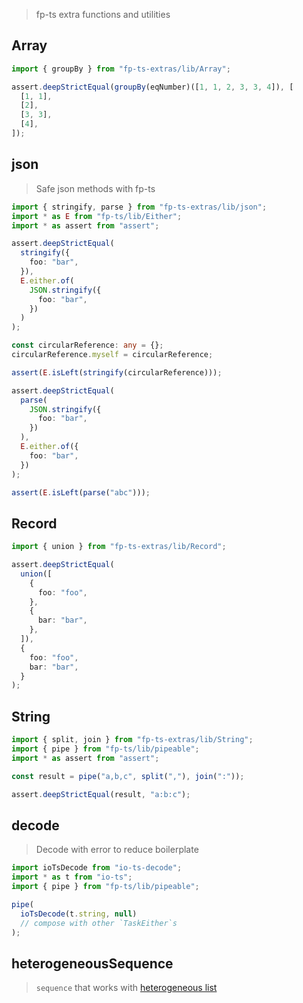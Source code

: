 > fp-ts extra functions and utilities

## Array

```ts
import { groupBy } from "fp-ts-extras/lib/Array";

assert.deepStrictEqual(groupBy(eqNumber)([1, 1, 2, 3, 3, 4]), [
  [1, 1],
  [2],
  [3, 3],
  [4],
]);
```

## json

> Safe json methods with fp-ts

```ts
import { stringify, parse } from "fp-ts-extras/lib/json";
import * as E from "fp-ts/lib/Either";
import * as assert from "assert";

assert.deepStrictEqual(
  stringify({
    foo: "bar",
  }),
  E.either.of(
    JSON.stringify({
      foo: "bar",
    })
  )
);

const circularReference: any = {};
circularReference.myself = circularReference;

assert(E.isLeft(stringify(circularReference)));

assert.deepStrictEqual(
  parse(
    JSON.stringify({
      foo: "bar",
    })
  ),
  E.either.of({
    foo: "bar",
  })
);

assert(E.isLeft(parse("abc")));
```

## Record

```ts
import { union } from "fp-ts-extras/lib/Record";

assert.deepStrictEqual(
  union([
    {
      foo: "foo",
    },
    {
      bar: "bar",
    },
  ]),
  {
    foo: "foo",
    bar: "bar",
  }
);
```

## String

```ts
import { split, join } from "fp-ts-extras/lib/String";
import { pipe } from "fp-ts/lib/pipeable";
import * as assert from "assert";

const result = pipe("a,b,c", split(","), join(":"));

assert.deepStrictEqual(result, "a:b:c");
```

## decode

> Decode with error to reduce boilerplate

```ts
import ioTsDecode from "io-ts-decode";
import * as t from "io-ts";
import { pipe } from "fp-ts/lib/pipeable";

pipe(
  ioTsDecode(t.string, null)
  // compose with other `TaskEither`s
);
```

## heterogeneousSequence

> `sequence` that works with [heterogeneous list](https://wiki.haskell.org/Heterogenous_collections)
